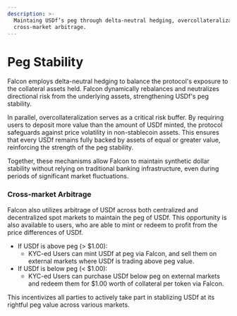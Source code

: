 ```yaml
---
description: >-
  Maintaing USDf’s peg through delta-neutral hedging, overcollateralization, and
  cross-market arbitrage.
---
```


# Peg Stability

Falcon employs delta-neutral hedging to balance the protocol's exposure to the collateral assets held. Falcon dynamically rebalances and neutralizes directional risk from the underlying assets, strengthening USDf's peg stability.&#x20;

In parallel, overcollateralization serves as a critical risk buffer. By requiring users to deposit more value than the amount of USDf minted, the protocol safeguards against price volatility in non-stablecoin assets. This ensures that every USDf remains fully backed by assets of equal or greater value, reinforcing the strength of the peg stability.

Together, these mechanisms allow Falcon to maintain synthetic dollar stability without relying on traditional banking infrastructure, even during periods of significant market fluctuations.

### Cross-market Arbitrage

Falcon also utilizes arbitrage of USDf across both centralized and decentralized spot markets to maintain the peg of USDf. This opportunity is also available to users, who are able to mint or redeem to profit from the price differences of USDf.

* If USDf is above peg (> $1.00):
  * KYC-ed Users can mint USDf at peg via Falcon, and sell them on external markets where USDf is trading above peg value.
* If USDf is below peg (< $1.00):
  * KYC-ed Users can purchase USDf below peg on external markets and redeem them for $1.00 worth of collateral per token via Falcon.

This incentivizes all parties to actively take part in stablizing USDf at its rightful peg value across various markets.
